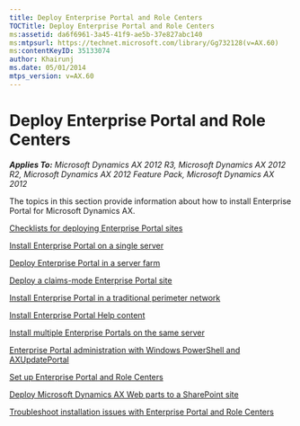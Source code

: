 ```yaml
---
title: Deploy Enterprise Portal and Role Centers
TOCTitle: Deploy Enterprise Portal and Role Centers
ms:assetid: da6f6961-3a45-41f9-ae5b-37e827abc140
ms:mtpsurl: https://technet.microsoft.com/library/Gg732128(v=AX.60)
ms:contentKeyID: 35133074
author: Khairunj
ms.date: 05/01/2014
mtps_version: v=AX.60
---
```


# Deploy Enterprise Portal and Role Centers 


_**Applies To:** Microsoft Dynamics AX 2012 R3, Microsoft Dynamics AX 2012 R2, Microsoft Dynamics AX 2012 Feature Pack, Microsoft Dynamics AX 2012_

The topics in this section provide information about how to install Enterprise Portal for Microsoft Dynamics AX.

[Checklists for deploying Enterprise Portal sites](checklists-for-deploying-enterprise-portal-sites.md)

[Install Enterprise Portal on a single server](install-enterprise-portal-on-a-single-server.md)

[Deploy Enterprise Portal in a server farm](deploy-enterprise-portal-in-a-server-farm.md)

[Deploy a claims-mode Enterprise Portal site](deploy-a-claims-mode-enterprise-portal-site.md)

[Install Enterprise Portal in a traditional perimeter network](install-enterprise-portal-in-a-traditional-perimeter-network.md)

[Install Enterprise Portal Help content](install-enterprise-portal-help-content.md)

[Install multiple Enterprise Portals on the same server](install-multiple-enterprise-portals-on-the-same-server.md)

[Enterprise Portal administration with Windows PowerShell and AXUpdatePortal](enterprise-portal-administration-with-windows-powershell-and-axupdateportal.md)

[Set up Enterprise Portal and Role Centers](set-up-enterprise-portal-and-role-centers.md)

[Deploy Microsoft Dynamics AX Web parts to a SharePoint site](deploy-microsoft-dynamics-ax-web-parts-to-a-sharepoint-site.md)

[Troubleshoot installation issues with Enterprise Portal and Role Centers](troubleshoot-installation-issues-with-enterprise-portal-and-role-centers.md)

  



